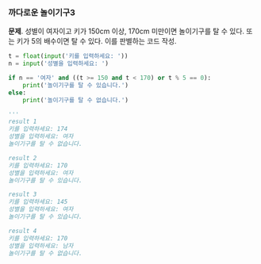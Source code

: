 ### 까다로운 놀이기구3
**문제**. 성별이 여자이고 키가 150cm 이상, 170cm 미만이면 놀이기구를 탈 수 있다. 또는 키가 5의 배수이면 탈 수 있다. 이를 판별하는 코드 작성.
```py
t = float(input('키를 입력하세요: '))
n = input('성별을 입력하세요: ')

if n == '여자' and ((t >= 150 and t < 170) or t % 5 == 0):
    print('놀이기구를 탈 수 있습니다.')
else:
    print('놀이기구를 탈 수 없습니다.')

'''
result 1
키를 입력하세요: 174
성별을 입력하세요: 여자
놀이기구를 탈 수 없습니다.

result 2
키를 입력하세요: 170
성별을 입력하세요: 여자
놀이기구를 탈 수 있습니다.

result 3
키를 입력하세요: 145
성별을 입력하세요: 여자
놀이기구를 탈 수 있습니다.

result 4
키를 입력하세요: 170
성별을 입력하세요: 남자
놀이기구를 탈 수 없습니다.
```